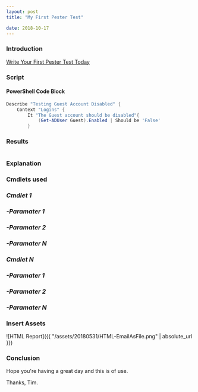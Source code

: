 ```yaml
---
layout: post
title: "My First Pester Test"

date: 2018-10-17
---
```

### Introduction
[Write Your First Pester Test Today](https://sqldbawithabeard.com/2017/11/16/write-your-first-pester-test-today/)

### Script
#### PowerShell Code Block
```PowerShell
Describe "Testing Guest Account Disabled" {
    Context "Logins" {
        It "The Guest account should be disabled"{
            (Get-ADUser Guest).Enabled | Should be 'False'
        }
```

### Results
```PowerShell

```

### Explanation

### Cmdlets used
### *Cmdlet 1*

### *-Paramater 1*

### *-Paramater 2*

### *-Paramater N*

### *Cmdlet N*

### *-Paramater 1*

### *-Paramater 2*

### *-Paramater N*

### Insert Assets
![HTML Report]({{ "/assets/20180531/HTML-EmailAsFile.png" | absolute_url }})

### Conclusion

Hope you're having a great day and this is of use.

Thanks, Tim.

